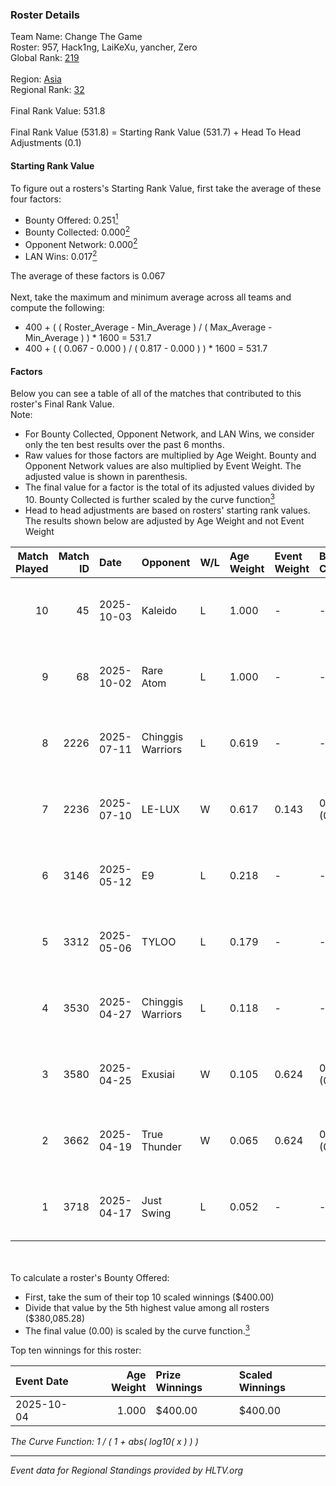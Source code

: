 ### Roster Details<br />
Team Name: Change The Game<br />
Roster: 957, Hack1ng, LaiKeXu, yancher, Zero<br />
Global Rank: [219](../../standings_global_2025_10_06.md)<br />
<br />
Region: [Asia]( ../../standings_asia_2025_10_06.md)<br />
Regional Rank: [32]( ../../standings_asia_2025_10_06.md)<br />
<br />
Final Rank Value:  531.8<br />
<br />
Final Rank Value (531.8) = Starting Rank Value (531.7) + Head To Head Adjustments (0.1)<br />

#### Starting Rank Value<br />
To figure out a rosters's Starting Rank Value, first take the average of these four factors:<br />
- Bounty Offered: 0.251[<sup>1</sup>](#table2)
- Bounty Collected: 0.000[<sup>2</sup>](#table1)
- Opponent Network: 0.000[<sup>2</sup>](#table1)
- LAN Wins: 0.017[<sup>2</sup>](#table1)

The average of these factors is 0.067<br />
<br />
Next, take the maximum and minimum average across all teams and compute the following:<br />
- 400 + ( ( Roster_Average - Min_Average ) / ( Max_Average - Min_Average ) ) * 1600 = 531.7
- 400 + ( ( 0.067 - 0.000 ) / ( 0.817 - 0.000 ) ) * 1600 = 531.7


#### Factors<br />
Below you can see a table of all of the matches that contributed to this roster's Final Rank Value.<br />
Note:<br />

- For Bounty Collected, Opponent Network, and LAN Wins, we consider only the ten best results over the past 6 months.
- Raw values for those factors are multiplied by Age Weight. Bounty and Opponent Network values are also multiplied by Event Weight. The adjusted value is shown in parenthesis.
- The final value for a factor is the total of its adjusted values divided by 10. Bounty Collected is further scaled by the curve function[<sup>3</sup>](#curveFunction)
- Head to head adjustments are based on rosters' starting rank values. The results shown below are adjusted by Age Weight and not Event Weight
<span id="table1"></span><br />


| Match Played | Match ID | Date       | Opponent          | W/L | Age Weight | Event Weight | Bounty Collected | Opponent Network | LAN Wins  | H2H Adj. | Roster                               |
| -: | -: | :- | :- | :- | :- | :- | :- | :- | :- | -: | :- |
|           10 |       45 | 2025-10-03 | Kaleido           | L   | 1.000      | -            | -                | -                | -         |    -2.33 | 957, Hack1ng, LaiKeXu, VanceKK, Zero |
|            9 |       68 | 2025-10-02 | Rare Atom         | L   | 1.000      | -            | -                | -                | -         |    -0.98 | 957, Hack1ng, LaiKeXu, VanceKK, Zero |
|            8 |     2226 | 2025-07-11 | Chinggis Warriors | L   | 0.619      | -            | -                | -                | -         |    -0.51 | 957, Hack1ng, LaiKeXu, VanceKK, Zero |
|            7 |     2236 | 2025-07-10 | LE-LUX            | W   | 0.617      | 0.143        | 0.000 (0.000)    | 0.000 (0.000)    | 0 (0.000) |     5.88 | 957, Hack1ng, LaiKeXu, VanceKK, Zero |
|            6 |     3146 | 2025-05-12 | E9                | L   | 0.218      | -            | -                | -                | -         |    -3.95 | 957, Hack1ng, LaiKeXu, yancher, Zero |
|            5 |     3312 | 2025-05-06 | TYLOO             | L   | 0.179      | -            | -                | -                | -         |    -0.01 | 957, Hack1ng, LaiKeXu, yancher, Zero |
|            4 |     3530 | 2025-04-27 | Chinggis Warriors | L   | 0.118      | -            | -                | -                | -         |    -0.10 | 957, Hack1ng, LaiKeXu, yancher, Zero |
|            3 |     3580 | 2025-04-25 | Exusiai           | W   | 0.105      | 0.624        | 0.000 (0.000)    | 0.002 (0.000)    | 1 (0.105) |     1.50 | 957, Hack1ng, LaiKeXu, yancher, Zero |
|            2 |     3662 | 2025-04-19 | True Thunder      | W   | 0.065      | 0.624        | 0.000 (0.000)    | 0.002 (0.000)    | 1 (0.065) |     0.94 | 957, Hack1ng, LaiKeXu, yancher, Zero |
|            1 |     3718 | 2025-04-17 | Just Swing        | L   | 0.052      | -            | -                | -                | -         |    -0.36 | 957, Hack1ng, LaiKeXu, yancher, Zero |

<br />
<span id="table2"></span><br />
To calculate a roster's Bounty Offered:<br />

- First, take the sum of their top 10 scaled winnings ($400.00)
- Divide that value by the 5th highest value among all rosters ($380,085.28)
- The final value (0.00) is scaled by the curve function.[<sup>3</sup>](#curveFunction)

Top ten winnings for this roster:<br />

| Event Date | Age Weight | Prize Winnings | Scaled Winnings |
| :- | -: | :- | :- |
| 2025-10-04 |      1.000 | $400.00        | $400.00         |


<span id="curveFunction"></span>_The Curve Function: 1 / ( 1 + abs( log10( x ) ) )_<br />

---
_Event data for Regional Standings provided by HLTV.org_<br />
